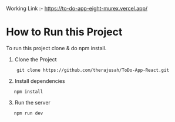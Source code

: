 Working Link :- https://to-do-app-eight-murex.vercel.app/


# How to Run this Project
 To run this project clone & do npm install.
 
1. Clone the Project

```
    git clone https://github.com/therajusah/ToDo-App-React.git
```

2. Install dependencies
```
   npm install
```

3. Run the server
```
   npm run dev
```






